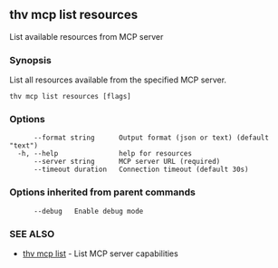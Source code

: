 ## thv mcp list resources

List available resources from MCP server

### Synopsis

List all resources available from the specified MCP server.

```
thv mcp list resources [flags]
```

### Options

```
      --format string      Output format (json or text) (default "text")
  -h, --help               help for resources
      --server string      MCP server URL (required)
      --timeout duration   Connection timeout (default 30s)
```

### Options inherited from parent commands

```
      --debug   Enable debug mode
```

### SEE ALSO

* [thv mcp list](thv_mcp_list.md)	 - List MCP server capabilities


